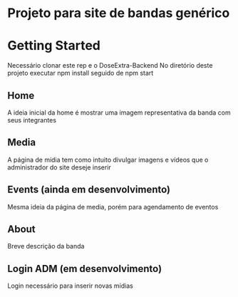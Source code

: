 # Projeto para site de bandas genérico
# Getting Started
  Necessário clonar este rep e o DoseExtra-Backend
  No diretório deste projeto executar npm install seguido de npm start

## Home
  A ideia inicial da home é mostrar uma imagem representativa da banda com seus integrantes
  
## Media
  A página de mídia tem como intuito divulgar imagens e vídeos que o administrador do site deseje inserir

## Events (ainda em desenvolvimento)
  Mesma ideia da página de media, porém para agendamento de eventos
  
## About
  Breve descrição da banda

## Login ADM (em desenvolvimento)
  Login necessário para inserir novas mídias
